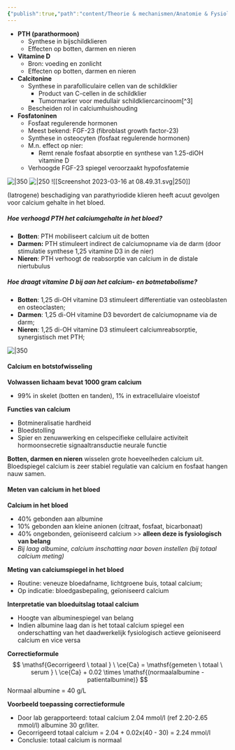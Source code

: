 ```yaml
---
{"publish":true,"path":"content/Theorie & mechanismen/Anatomie & Fysiologie/Bijschildklier.md","permalink":"/content/theorie-and-mechanismen/anatomie-and-fysiologie/bijschildklier/","title":"Bijschildklier","tags":["Endocrinologie/Bijschildklier","Anatomie","Fysiologie"]}
---
```



- **PTH (parathormoon)**
	- Synthese in bijschildklieren
	- Effecten op botten, darmen en nieren
- **Vitamine D**
	- Bron: voeding en zonlicht
	- Effecten op botten, darmen en nieren
- **Calcitonine**
	- Synthese in parafolliculaire cellen van de schildklier
		- Product van C-cellen in de schildklier
		- Tumormarker voor medullair schildkliercarcinoom[^3]
	- Bescheiden rol in calciumhuishouding
- **Fosfatoninen**
	- Fosfaat regulerende hormonen
	- Meest bekend: FGF-23 (fibroblast growth factor-23)
	- Synthese in osteocyten (fosfaat regulerende hormonen)
	- M.n. effect op nier:
		- Remt renale fosfaat absorptie en synthese van 1.25-diOH vitamine D
	- Verhoogde FGF-23 spiegel veroorzaakt hypofosfatemie



![|350](https://i.imgur.com/RATIIpR.png)
![|250](https://i.imgur.com/YowWWNU.png)
![[Screenshot 2023-03-16 at 08.49.31.svg\|250]]




(Iatrogene) beschadiging van parathyriodide klieren heeft acuut gevolgen voor calcium gehalte in het bloed.


##### Hoe verhoogd PTH het calciumgehalte in het bloed?
- **Botten**: PTH mobiliseert calcium uit de botten
- **Darmen:** PTH stimuleert indirect de calciumopname via de darm (door stimulatie synthese 1,25 vitamine D3 in de nier)
- **Nieren**: PTH verhoogt de reabsorptie van calcium in de distale niertubulus

##### Hoe draagt vitamine D bij aan het calcium- en botmetabolisme?
- **Botten**: 1,25 di-OH vitamine D3 stimuleert differentiatie van osteoblasten en osteoclasten;
- **Darmen**: 1,25 di-OH vitamine D3 bevordert de calciumopname via de darm;
- **Nieren**: 1,25 di-OH vitamine D3 stimuleert calciumreabsorptie, synergistisch met PTH;

![|350](https://i.imgur.com/d4DhkaF.png#outline)

#### Calcium en botstofwisseling 

**Volwassen lichaam bevat 1000 gram calcium** 
- 99% in skelet (botten en tanden), 1% in extracellulaire vloeistof 

**Functies van calcium**
- Botmineralisatie hardheid 
- Bloedstolling 
- Spier en zenuwwerking en celspecifieke cellulaire activiteit hormoonsecretie signaaltransductie neurale functie 

**Botten, darmen en nieren** wisselen grote hoeveelheden calcium uit. Bloedspiegel
calcium is zeer stabiel regulatie van calcium en fosfaat hangen nauw samen.
 
#### Meten van calcium in het bloed
**Calcium in het bloed**
- 40% gebonden aan albumine
- 10% gebonden aan kleine anionen (citraat, fosfaat, bicarbonaat)
- 40% ongebonden, geïoniseerd calcium >> **alleen deze is fysiologisch van belang**
- *Bij laag albumine, calcium inschatting naar boven instellen (bij totaal calcium meting)*

**Meting van calciumspiegel in het bloed**
- Routine: veneuze bloedafname, lichtgroene buis, totaal calcium;
- Op indicatie: bloedgasbepaling, geïoniseerd calcium



 **Interpretatie van bloeduitslag totaal calcium**
 - Hoogte van albuminespiegel van belang
 - Indien albumine laag dan is het totaal calcium spiegel een onderschatting van het daadwerkelijk fysiologisch actieve geïoniseerd calcium en vice versa 

 **Correctieformule** 
  $$
\mathsf{Gecorrigeerd \ totaal } \ \ce{Ca}  =  \mathsf{gemeten \ totaal \ serum } \ \ce{Ca} + 0.02 \times \mathsf{(normaalalbumine -patientalbumine)} 
$$
Normaal albumine  = 40 g/L 


 **Voorbeeld toepassing correctieformule** 
 - Door lab gerapporteerd: totaal calcium 2.04 mmol/l (ref 2.20-2.65 mmol/l) albumine 30 gr/liter.
 - Gecorrigeerd totaal calcium = 2.04 + 0.02x(40 - 30) = 2.24 mmol/l
 - Conclusie: totaal calcium is normaal